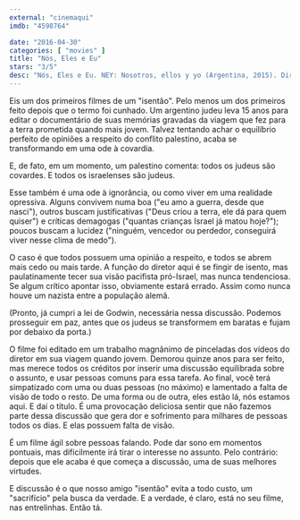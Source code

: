 ```yaml
---
external: "cinemaqui"
imdb: "4598764"

date: "2016-04-30"
categories: [ "movies" ]
title: "Nós, Eles e Eu"
stars: "3/5"
desc: "Nós, Eles e Eu. NEY: Nosotros, ellos y yo (Argentina, 2015). Dirigido por Nicolás Avruj. Escrito por Nicolás Avruj, Alejandro Dujovne, Andrea Kleinman. Com Nur Al Levi, Frieda Geffner, Abu Harbed, Sebastián Muller, Iosef Shai."
---
```

Eis um dos primeiros filmes de um "isentão". Pelo menos um dos primeiros feito depois que o termo foi cunhado. Um argentino judeu leva 15 anos para editar o documentário de suas memórias gravadas da viagem que fez para a terra prometida quando mais jovem. Talvez tentando achar o equilíbrio perfeito de opiniões a respeito do conflito palestino, acaba se transformando em uma ode à covardia.

E, de fato, em um momento, um palestino comenta: todos os judeus são covardes. E todos os israelenses são judeus.

Esse também é uma ode à ignorância, ou como viver em uma realidade opressiva. Alguns convivem numa boa ("eu amo a guerra, desde que nasci"), outros buscam justificativas ("Deus criou a terra, ele dá para quem quiser") e críticas demagogas ("quantas crianças Israel já matou hoje?"); poucos buscam a lucidez ("ninguém, vencedor ou perdedor, conseguirá viver nesse clima de medo").

O caso é que todos possuem uma opinião a respeito, e todos se abrem mais cedo ou mais tarde. A função do diretor aqui é se fingir de isento, mas paulatinamente tecer sua visão pacifista pró-Israel, mas nunca tendenciosa. Se algum crítico apontar isso, obviamente estará errado. Assim como nunca houve um nazista entre a população alemã.

(Pronto, já cumpri a lei de Godwin, necessária nessa discussão. Podemos prosseguir em paz, antes que os judeus se transformem em baratas e fujam por debaixo da porta.)

O filme foi editado em um trabalho magnânimo de pinceladas dos vídeos do diretor em sua viagem quando jovem. Demorou quinze anos para ser feito, mas merece todos os créditos por inserir uma discussão equilibrada sobre o assunto, e usar pessoas comuns para essa tarefa. Ao final, você terá simpatizado com uma ou duas pessoas (no máximo) e lamentado a falta de visão de todo o resto. De uma forma ou de outra, eles estão lá, nós estamos aqui. E daí o título. É uma provocação deliciosa sentir que não fazemos parte dessa discussão que gera dor e sofrimento para milhares de pessoas todos os dias. E elas possuem falta de visão.

É um filme ágil sobre pessoas falando. Pode dar sono em momentos pontuais, mas dificilmente irá tirar o interesse no assunto. Pelo contrário: depois que ele acaba é que começa a discussão, uma de suas melhores virtudes.

E discussão é o que nosso amigo "isentão" evita a todo custo, um "sacrifício" pela busca da verdade. E a verdade, é claro, está no seu filme, nas entrelinhas. Então tá.
